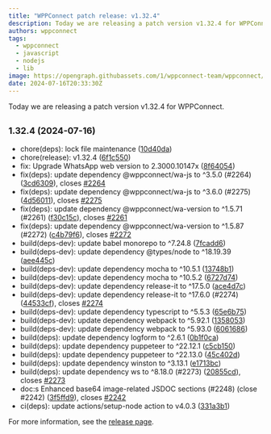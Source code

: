 ```yaml
---
title: "WPPConnect patch release: v1.32.4"
description: Today we are releasing a patch version v1.32.4 for WPPConnect.
authors: wppconnect
tags:
  - wppconnect
  - javascript
  - nodejs
  - lib
image: https://opengraph.githubassets.com/1/wppconnect-team/wppconnect/releases/tag/v1.32.4
date: 2024-07-16T20:33:30Z
---
```


Today we are releasing a patch version v1.32.4 for WPPConnect.

<!--truncate-->

## <small>1.32.4 (2024-07-16)</small>

* chore(deps): lock file maintenance ([10d40da](https://github.com/wppconnect-team/wppconnect/commit/10d40da))
* chore(release): v1.32.4 ([6f1c550](https://github.com/wppconnect-team/wppconnect/commit/6f1c550))
* fix: Upgrade WhatsApp web version to 2.3000.10147x ([8f64054](https://github.com/wppconnect-team/wppconnect/commit/8f64054))
* fix(deps): update dependency @wppconnect/wa-js to ^3.5.0 (#2264) ([3cd6309](https://github.com/wppconnect-team/wppconnect/commit/3cd6309)), closes [#2264](https://github.com/wppconnect-team/wppconnect/issues/2264)
* fix(deps): update dependency @wppconnect/wa-js to ^3.6.0 (#2275) ([4d56011](https://github.com/wppconnect-team/wppconnect/commit/4d56011)), closes [#2275](https://github.com/wppconnect-team/wppconnect/issues/2275)
* fix(deps): update dependency @wppconnect/wa-version to ^1.5.71 (#2261) ([f30c15c](https://github.com/wppconnect-team/wppconnect/commit/f30c15c)), closes [#2261](https://github.com/wppconnect-team/wppconnect/issues/2261)
* fix(deps): update dependency @wppconnect/wa-version to ^1.5.87 (#2272) ([c4b79f6](https://github.com/wppconnect-team/wppconnect/commit/c4b79f6)), closes [#2272](https://github.com/wppconnect-team/wppconnect/issues/2272)
* build(deps-dev): update babel monorepo to ^7.24.8 ([7fcadd6](https://github.com/wppconnect-team/wppconnect/commit/7fcadd6))
* build(deps-dev): update dependency @types/node to ^18.19.39 ([aee445c](https://github.com/wppconnect-team/wppconnect/commit/aee445c))
* build(deps-dev): update dependency mocha to ^10.5.1 ([13748b1](https://github.com/wppconnect-team/wppconnect/commit/13748b1))
* build(deps-dev): update dependency mocha to ^10.5.2 ([6727d74](https://github.com/wppconnect-team/wppconnect/commit/6727d74))
* build(deps-dev): update dependency release-it to ^17.5.0 ([ace4d7c](https://github.com/wppconnect-team/wppconnect/commit/ace4d7c))
* build(deps-dev): update dependency release-it to ^17.6.0 (#2274) ([44533cf](https://github.com/wppconnect-team/wppconnect/commit/44533cf)), closes [#2274](https://github.com/wppconnect-team/wppconnect/issues/2274)
* build(deps-dev): update dependency typescript to ^5.5.3 ([65e6b75](https://github.com/wppconnect-team/wppconnect/commit/65e6b75))
* build(deps-dev): update dependency webpack to ^5.92.1 ([1358053](https://github.com/wppconnect-team/wppconnect/commit/1358053))
* build(deps-dev): update dependency webpack to ^5.93.0 ([6061686](https://github.com/wppconnect-team/wppconnect/commit/6061686))
* build(deps): update dependency logform to ^2.6.1 ([0b1f0ca](https://github.com/wppconnect-team/wppconnect/commit/0b1f0ca))
* build(deps): update dependency puppeteer to ^22.12.1 ([c5cb150](https://github.com/wppconnect-team/wppconnect/commit/c5cb150))
* build(deps): update dependency puppeteer to ^22.13.0 ([45c402d](https://github.com/wppconnect-team/wppconnect/commit/45c402d))
* build(deps): update dependency winston to ^3.13.1 ([e1713bc](https://github.com/wppconnect-team/wppconnect/commit/e1713bc))
* build(deps): update dependency ws to ^8.18.0 (#2273) ([20855cd](https://github.com/wppconnect-team/wppconnect/commit/20855cd)), closes [#2273](https://github.com/wppconnect-team/wppconnect/issues/2273)
* doc:s Enhanced base64 image-related JSDOC sections (#2248) (close #2242) ([3f5ffd9](https://github.com/wppconnect-team/wppconnect/commit/3f5ffd9)), closes [#2242](https://github.com/wppconnect-team/wppconnect/issues/2242)
* ci(deps): update actions/setup-node action to v4.0.3 ([331a3b1](https://github.com/wppconnect-team/wppconnect/commit/331a3b1))

For more information, see the [release page](https://github.com/wppconnect-team/wppconnect/releases/tag/v1.32.4).